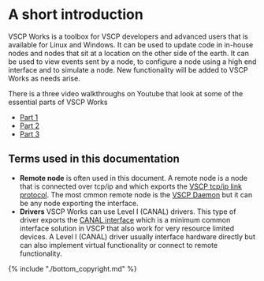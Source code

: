 # A short introduction

VSCP Works is a toolbox for VSCP developers and advanced users that is available for Linux and Windows. It can be used to update code in in-house nodes and nodes that sit at a location on the other side of the earth. It can be used to view events sent by a node, to configure a node using a high end interface and to simulate a node. New functionality will be added to VSCP Works as needs arise.

There is a three video walkthroughs on Youtube that look at some of the essential parts of VSCP Works

- [Part 1](http://www.youtube.com/watch?v=uIMSG8ewvIw)
- [Part 2](http://www.youtube.com/watch?v=XenCTnhWJKM)
- [Part 3](http://www.youtube.com/watch?v=fd6cNc7iIzE)

## Terms used in this documentation

* **Remote node** is often used in this document. A remote node is a node that is connected over tcp/ip and which exports the [VSCP tcp/ip link protocol](https://grodansparadis.gitbooks.io/the-vscp-specification/vscp_over_tcp_ip.html). The most cmmon remote node is the [VSCP Daemon](https://grodansparadis.gitbooks.io/the-vscp-daemon) but it can be any node exporting the interface.
* **Drivers** VSCP Works can use Level I (CANAL) drivers. This type of driver exports the [CANAL interface](https://grodansparadis.gitbooks.io/the-vscp-daemon/canal_interface_specification.html)
 which is a minimum common interface solution in VSCP that also work for very resource limited devices. A Level I (CANAL) driver usually interface hardware directly but can also implement virtual functionality or connect to remote functionality.

{% include "./bottom_copyright.md" %}